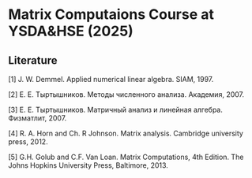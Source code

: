 # Matrix Computaions Course at YSDA&HSE (2025)

## Literature

[1] J. W. Demmel. Applied numerical linear algebra. SIAM, 1997.

[2] E. E. Тыртышников. Методы численного анализа. Академия, 2007.

[3] E. E. Тыртышников. Матричный анализ и линейная алгебра. Физматлит, 2007.

[4] R. A. Horn and Ch. R Johnson. Matrix analysis. Cambridge university press, 2012.

[5] G.H. Golub and C.F. Van Loan. Matrix Computations, 4th Edition. The Johns Hopkins University Press, Baltimore, 2013.
